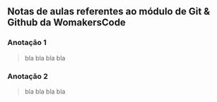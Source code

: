 ## Notas de aulas referentes ao módulo de Git & Github da WomakersCode

### Anotação 1
> bla bla bla bla

### Anotação 2
> bla bla bla bla